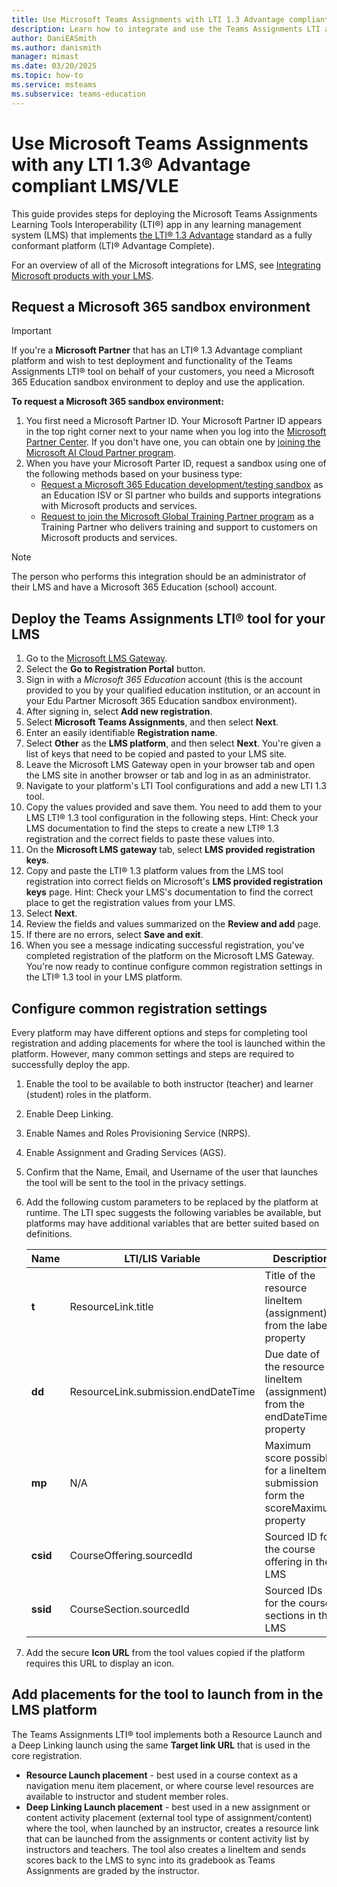 ```yaml
---
title: Use Microsoft Teams Assignments with LTI 1.3 Advantage compliant LMS
description: Learn how to integrate and use the Teams Assignments LTI app with any LTI 1.3 Advantage compliant LMS or virtual learning environment (VLE).
author: DaniEASmith
ms.author: danismith
manager: mimast
ms.date: 03/20/2025
ms.topic: how-to
ms.service: msteams
ms.subservice: teams-education
---
```


# Use Microsoft Teams Assignments with any LTI 1.3® Advantage compliant LMS/VLE

This guide provides steps for deploying the Microsoft Teams Assignments Learning Tools Interoperability (LTI®) app in any learning management system (LMS) that implements [the LTI® 1.3 Advantage](https://www.imsglobal.org/spec/lti/v1p3/impl/) standard as a fully conformant platform (LTI® Advantage Complete).

For an overview of all of the Microsoft integrations for LMS, see [Integrating Microsoft products with your LMS](/microsoft-365/lti/).

## Request a Microsoft 365 sandbox environment

> [!IMPORTANT]
> If you're a **Microsoft Partner** that has an LTI® 1.3 Advantage compliant platform and wish to test deployment and functionality of the Teams Assignments LTI® tool on behalf of your customers, you need a Microsoft 365 Education sandbox environment to deploy and use the application.

**To request a Microsoft 365 sandbox environment:**

1. You first need a Microsoft Partner ID. Your Microsoft Partner ID appears in the top right corner next to your name when you log into the [Microsoft Partner Center](https://partner.microsoft.com). If you don't have one, you can obtain one by [joining the Microsoft AI Cloud Partner program](https://partner.microsoft.com/partnership).
1. When you have your Microsoft Parter ID, request a sandbox using one of the following methods based on your business type:
    - [Request a Microsoft 365 Education development/testing sandbox](https://m365edupartnerportal.powerappsportals.com/MSEDUIntegrationSignup/) as an Education ISV or SI partner who builds and supports integrations with Microsoft products and services.
    - [Request to join the Microsoft Global Training Partner program](https://m365edupartnerportal.powerappsportals.com/MSGTPSignup/) as a Training Partner who delivers training and support to customers on Microsoft products and services.

> [!NOTE]
> The person who performs this integration should be an administrator of their LMS and have a Microsoft 365 Education (school) account.

## Deploy the Teams Assignments LTI® tool for your LMS

1. Go to the [Microsoft LMS Gateway](https://lti.microsoft.com/).
1. Select the **Go to Registration Portal** button.
1. Sign in with a _Microsoft 365 Education_ account (this is the account provided to you by your qualified education institution, or an account in your Edu Partner Microsoft 365 Education sandbox environment).
1. After signing in, select **Add new registration**.
1. Select **Microsoft** **Teams Assignments**, and then select **Next**.
1. Enter an easily identifiable **Registration name**.
1. Select **Other** as the **LMS platform**, and then select **Next**. You're given a list of keys that need to be copied and pasted to your LMS site.
1. Leave the Microsoft LMS Gateway open in your browser tab and open the LMS site in another browser or tab and log in as an administrator.
1. Navigate to your platform's LTI Tool configurations and add a new LTI 1.3 tool.
1. Copy the values provided and save them. You need to add them to your LMS LTI® 1.3 tool configuration in the following steps. Hint: Check your LMS documentation to find the steps to create a new LTI® 1.3 registration and the correct fields to paste these values into.
1. On the **Microsoft LMS gateway** tab, select **LMS provided registration keys**.
1. Copy and paste the LTI® 1.3 platform values from the LMS tool registration into correct fields on Microsoft's **LMS provided registration keys** page. Hint: Check your LMS's documentation to find the correct place to get the registration values from your LMS.
1. Select **Next**.
1. Review the fields and values summarized on the **Review and add** page.
1. If there are no errors, select **Save and exit**.
1. When you see a message indicating successful registration, you've completed registration of the platform on the Microsoft LMS Gateway.
You're now ready to continue configure common registration settings in the LTI® 1.3 tool in your LMS platform.

## Configure common registration settings

Every platform may have different options and steps for completing tool registration and adding placements for where the tool is launched within the platform. However, many common settings and steps are required to successfully deploy the app.

1. Enable the tool to be available to both instructor (teacher) and learner (student) roles in the platform.
1. Enable Deep Linking.
1. Enable Names and Roles Provisioning Service (NRPS).
1. Enable Assignment and Grading Services (AGS).
1. Confirm that the Name, Email, and Username of the user that launches the tool will be sent to the tool in the privacy settings.
1. Add the following custom parameters to be replaced by the platform at runtime. The LTI spec suggests the following variables be available, but platforms may have additional variables that are better suited based on definitions.

    | **Name** | **LTI/LIS Variable** | **Description** | **Example expression** |
    |---|---|---|---|
    | **t** | ResourceLink.title | Title of the resource lineItem (assignment) from the label property | t=$ResourceLink.title |
    | **dd** | ResourceLink.submission.endDateTime | Due date of the resource lineItem (assignment) from the endDateTime property | dd=$ResourceLink.submission.endDateTime |
    | **mp** | N/A | Maximum score possible for a lineItem submission form the scoreMaximum property | mp=$ResourceLink.lineItem.scoreMaximum |
    | **csid** | CourseOffering.sourcedId | Sourced ID for the course offering in the LMS | csid=$CourseOffering.sourcedId |
    | **ssid** | CourseSection.sourcedId | Sourced IDs for the course sections in the LMS | ssid=$CourseSection.sourcedId |

1. Add the secure **Icon URL** from the tool values copied if the platform requires this URL to display an icon.

## Add placements for the tool to launch from in the LMS platform

The Teams Assignments LTI® tool implements both a Resource Launch and a Deep Linking launch using the same **Target link URL** that is used in the core registration.

- **Resource Launch placement** - best used in a course context as a navigation menu item placement, or where course level resources are available to instructor and student member roles.
- **Deep Linking Launch placement** - best used in a new assignment or content activity placement (external tool type of assignment/content) where the tool, when launched by an instructor, creates a resource link that can be launched from the assignments or content activity list by instructors and teachers. The tool also creates a lineItem and sends scores back to the LMS to sync into its gradebook as Teams Assignments are graded by the instructor.
